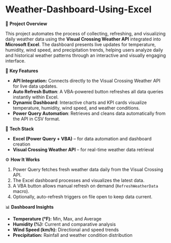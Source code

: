 # Weather-Dashboard-Using-Excel
📘 **Project Overview**

This project automates the process of collecting, refreshing, and visualizing daily weather data using the **Visual Crossing Weather API** integrated into **Microsoft Excel**. The dashboard presents live updates for temperature, humidity, wind speed, and precipitation trends, helping users analyze daily and historical weather patterns through an interactive and visually engaging interface.

🚀 **Key Features**
* **API Integration:** Connects directly to the Visual Crossing Weather API for live data updates.
* **Auto Refresh Button**: A VBA-powered button refreshes all data queries instantly within Excel.
* **Dynamic Dashboard**: Interactive charts and KPI cards visualize temperature, humidity, wind speed, and weather conditions.
* **Power Query Automation**: Retrieves and cleans data automatically from the API in CSV format.

🧠 **Tech Stack**
* **Excel (Power Query + VBA)** – for data automation and dashboard creation
* **Visual Crossing Weather API** – for real-time weather data retrieval

⚙️ **How It Works**
1. Power Query fetches fresh weather data daily from the Visual Crossing API.
2. The Excel dashboard processes and visualizes the latest data.
3. A VBA button allows manual refresh on demand (`RefreshWeatherData` macro).
4. Optionally, auto-refresh triggers on file open to keep data current.

📊 **Dashboard Insights**
* **Temperature (°F):** Min, Max, and Average
* **Humidity (%):** Current and comparative analysis
* **Wind Speed (km/h):** Directional and speed trends
* **Precipitation:** Rainfall and weather condition distribution

